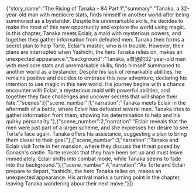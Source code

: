 {"story_name":"The Rising of Tanaka – 84 Part 1","summary":"Tanaka, a 32-year-old man with mediocre stats, finds himself in another world after being summoned as a bystander. Despite his unremarkable skills, he decides to make the most of this new opportunity and explore the world using magic. In this chapter, Tanaka meets Eclair, a maid with mysterious powers, and together they gather information from defeated men. Tanaka then forms a secret plan to help Torte, Eclair's master, who is in trouble. However, their plans are interrupted when Yashichi, the hero Tanaka relies on, makes an unexpected appearance.","background":"Tanaka, a普通的32-year-old man with mediocre stats and unremarkable skills, finds himself summoned to another world as a bystander. Despite his lack of remarkable abilities, he remains positive and decides to embrace this new adventure, declaring his intention to use magic in this new world. His journey begins with a chance encounter with Eclair, a mysterious maid with powerful abilities, and together they face challenges and uncover secrets that will shape their fate.","scenes":[{"scene_number":1,"narration":"Tanaka meets Eclair in the aftermath of a battle, where Eclair has defeated several men. Tanaka tries to gather information from them, showing his determination to help and his quirky personality."},{"scene_number":2,"narration":"Eclair reveals that the men were just part of a larger scheme, and she expresses her desire to see Torte's face again. Tanaka offers his assistance, suggesting a plan to bring them closer to their goal."},{"scene_number":3,"narration":"Tanaka and Eclair visit Torte in her mansion, where they discuss the threat posed by Ganash's castle. Torte reveals that they have been set up and must leave immediately. Eclair shifts into combat mode, while Tanaka seems to fade into the background."},{"scene_number":4,"narration":"As Torte and Eclair prepare to depart, Yashichi, the hero Tanaka relies on, makes an unexpected appearance. His arrival marks a turning point in the chapter, leaving Tanaka wondering about their next move."}]}